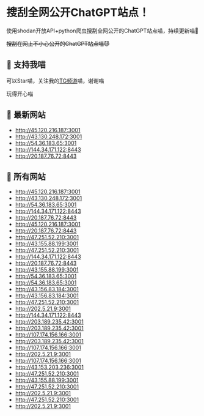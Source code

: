 # 搜刮全网公开ChatGPT站点！

使用shodan开放API+python爬虫搜刮全网公开的ChatGPT站点喵，持续更新喵🥳

~~搜刮在网上不小心公开的ChatGPT站点喵😈~~

## 🚀 支持我喵

可以Star喵，关注我的[TG频道](https://t.me/puddin_share)喵，谢谢喵

玩得开心喵

## 📖 最新网站

- http://45.120.216.187:3001
- http://43.130.248.172:3001
- http://54.36.183.65:3001
- http://144.34.171.122:8443
- http://20.187.76.72:8443


## 📖 所有网站

- http://45.120.216.187:3001
- http://43.130.248.172:3001
- http://54.36.183.65:3001
- http://144.34.171.122:8443
- http://20.187.76.72:8443
- http://45.120.216.187:3001
- http://20.187.76.72:8443
- http://47.251.52.210:3001
- http://43.155.88.199:3001
- http://47.251.52.210:3001
- http://144.34.171.122:8443
- http://20.187.76.72:8443
- http://43.155.88.199:3001
- http://54.36.183.65:3001
- http://54.36.183.65:3001
- http://43.156.83.184:3001
- http://43.156.83.184:3001
- http://47.251.52.210:3001
- http://202.5.21.9:3001
- http://144.34.171.122:8443
- http://203.189.235.42:3001
- http://203.189.235.42:3001
- http://107.174.156.166:3001
- http://203.189.235.42:3001
- http://107.174.156.166:3001
- http://202.5.21.9:3001
- http://107.174.156.166:3001
- http://43.153.203.236:3001
- http://47.251.52.210:3001
- http://43.155.88.199:3001
- http://47.251.52.210:3001
- http://202.5.21.9:3001
- http://47.251.52.210:3001
- http://202.5.21.9:3001



